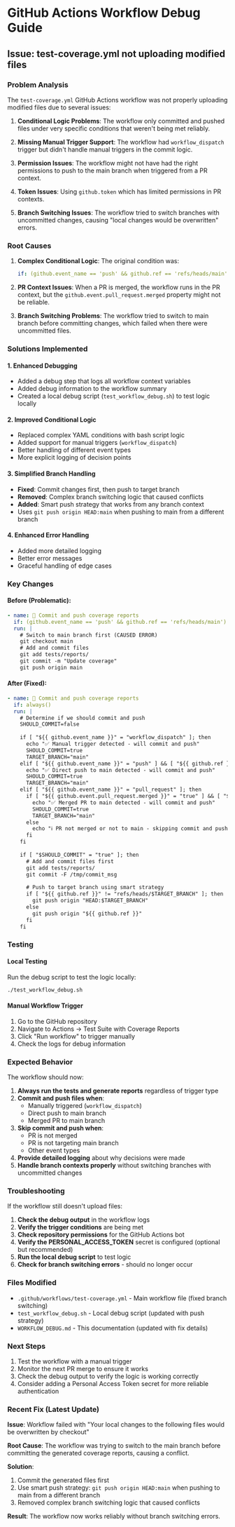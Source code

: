 # GitHub Actions Workflow Debug Guide

## Issue: test-coverage.yml not uploading modified files

### Problem Analysis

The `test-coverage.yml` GitHub Actions workflow was not properly uploading modified files due to several issues:

1. **Conditional Logic Problems**: The workflow only committed and pushed files under very specific conditions that weren't being met reliably.

2. **Missing Manual Trigger Support**: The workflow had `workflow_dispatch` trigger but didn't handle manual triggers in the commit logic.

3. **Permission Issues**: The workflow might not have had the right permissions to push to the main branch when triggered from a PR context.

4. **Token Issues**: Using `github.token` which has limited permissions in PR contexts.

5. **Branch Switching Issues**: The workflow tried to switch branches with uncommitted changes, causing "local changes would be overwritten" errors.

### Root Causes

1. **Complex Conditional Logic**: The original condition was:
   ```yaml
   if: (github.event_name == 'push' && github.ref == 'refs/heads/main') || (github.event_name == 'pull_request' && github.event.pull_request.merged == true && github.event.pull_request.base.ref == 'main')
   ```

2. **PR Context Issues**: When a PR is merged, the workflow runs in the PR context, but the `github.event.pull_request.merged` property might not be reliable.

3. **Branch Switching Problems**: The workflow tried to switch to main branch before committing changes, which failed when there were uncommitted files.

### Solutions Implemented

#### 1. Enhanced Debugging
- Added a debug step that logs all workflow context variables
- Added debug information to the workflow summary
- Created a local debug script (`test_workflow_debug.sh`) to test logic locally

#### 2. Improved Conditional Logic
- Replaced complex YAML conditions with bash script logic
- Added support for manual triggers (`workflow_dispatch`)
- Better handling of different event types
- More explicit logging of decision points

#### 3. Simplified Branch Handling
- **Fixed**: Commit changes first, then push to target branch
- **Removed**: Complex branch switching logic that caused conflicts
- **Added**: Smart push strategy that works from any branch context
- Uses `git push origin HEAD:main` when pushing to main from a different branch

#### 4. Enhanced Error Handling
- Added more detailed logging
- Better error messages
- Graceful handling of edge cases

### Key Changes

#### Before (Problematic):
```yaml
- name: 🚀 Commit and push coverage reports
  if: (github.event_name == 'push' && github.ref == 'refs/heads/main') || (github.event_name == 'pull_request' && github.event.pull_request.merged == true && github.event.pull_request.base.ref == 'main')
  run: |
    # Switch to main branch first (CAUSED ERROR)
    git checkout main
    # Add and commit files
    git add tests/reports/
    git commit -m "Update coverage"
    git push origin main
```

#### After (Fixed):
```yaml
- name: 🚀 Commit and push coverage reports
  if: always()
  run: |
    # Determine if we should commit and push
    SHOULD_COMMIT=false
    
    if [ "${{ github.event_name }}" = "workflow_dispatch" ]; then
      echo "✅ Manual trigger detected - will commit and push"
      SHOULD_COMMIT=true
      TARGET_BRANCH="main"
    elif [ "${{ github.event_name }}" = "push" ] && [ "${{ github.ref }}" = "refs/heads/main" ]; then
      echo "✅ Direct push to main detected - will commit and push"
      SHOULD_COMMIT=true
      TARGET_BRANCH="main"
    elif [ "${{ github.event_name }}" = "pull_request" ]; then
      if [ "${{ github.event.pull_request.merged }}" = "true" ] && [ "${{ github.event.pull_request.base.ref }}" = "main" ]; then
        echo "✅ Merged PR to main detected - will commit and push"
        SHOULD_COMMIT=true
        TARGET_BRANCH="main"
      else
        echo "ℹ️ PR not merged or not to main - skipping commit and push"
      fi
    fi
    
    if [ "$SHOULD_COMMIT" = "true" ]; then
      # Add and commit files first
      git add tests/reports/
      git commit -F /tmp/commit_msg
      
      # Push to target branch using smart strategy
      if [ "${{ github.ref }}" != "refs/heads/$TARGET_BRANCH" ]; then
        git push origin "HEAD:$TARGET_BRANCH"
      else
        git push origin "${{ github.ref }}"
      fi
    fi
```

### Testing

#### Local Testing
Run the debug script to test the logic locally:
```bash
./test_workflow_debug.sh
```

#### Manual Workflow Trigger
1. Go to the GitHub repository
2. Navigate to Actions → Test Suite with Coverage Reports
3. Click "Run workflow" to trigger manually
4. Check the logs for debug information

### Expected Behavior

The workflow should now:

1. **Always run the tests and generate reports** regardless of trigger type
2. **Commit and push files when**:
   - Manually triggered (`workflow_dispatch`)
   - Direct push to main branch
   - Merged PR to main branch
3. **Skip commit and push when**:
   - PR is not merged
   - PR is not targeting main branch
   - Other event types
4. **Provide detailed logging** about why decisions were made
5. **Handle branch contexts properly** without switching branches with uncommitted changes

### Troubleshooting

If the workflow still doesn't upload files:

1. **Check the debug output** in the workflow logs
2. **Verify the trigger conditions** are being met
3. **Check repository permissions** for the GitHub Actions bot
4. **Verify the PERSONAL_ACCESS_TOKEN** secret is configured (optional but recommended)
5. **Run the local debug script** to test logic
6. **Check for branch switching errors** - should no longer occur

### Files Modified

- `.github/workflows/test-coverage.yml` - Main workflow file (fixed branch switching)
- `test_workflow_debug.sh` - Local debug script (updated with push strategy)
- `WORKFLOW_DEBUG.md` - This documentation (updated with fix details)

### Next Steps

1. Test the workflow with a manual trigger
2. Monitor the next PR merge to ensure it works
3. Check the debug output to verify the logic is working correctly
4. Consider adding a Personal Access Token secret for more reliable authentication

### Recent Fix (Latest Update)

**Issue**: Workflow failed with "Your local changes to the following files would be overwritten by checkout"

**Root Cause**: The workflow was trying to switch to the main branch before committing the generated coverage reports, causing a conflict.

**Solution**: 
1. Commit the generated files first
2. Use smart push strategy: `git push origin HEAD:main` when pushing to main from a different branch
3. Removed complex branch switching logic that caused conflicts

**Result**: The workflow now works reliably without branch switching errors.
